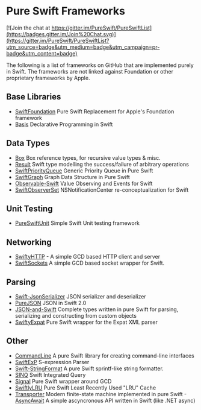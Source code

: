 # Pure Swift Frameworks

[![Join the chat at https://gitter.im/PureSwift/PureSwiftList](https://badges.gitter.im/Join%20Chat.svg)](https://gitter.im/PureSwift/PureSwiftList?utm_source=badge&utm_medium=badge&utm_campaign=pr-badge&utm_content=badge)

The following is a list of frameworks on GitHub that are implemented purely in Swift. The frameworks are not linked against Foundation or other proprietary frameworks by Apple.

## Base Libraries
- [SwiftFoundation](https://github.com/PureSwift/SwiftFoundation) Pure Swift Replacement for Apple's Foundation framework
- [Basis](https://github.com/typelift/Basis) Declarative Programming in Swift

## Data Types
- [Box](https://github.com/robrix/Box) Box reference types, for recursive value types & misc.
- [Result](https://github.com/antitypical/Result) Swift type modelling the success/failure of arbitrary operations
- [SwiftPriorityQueue](https://github.com/davecom/SwiftPriorityQueue) Generic Priority Queue in Pure Swift
- [SwiftGraph](https://github.com/davecom/SwiftGraph) Graph Data Structure in Pure Swift
- [Observable-Swift](https://github.com/slazyk/Observable-Swift) Value Observing and Events for Swift
- [SwiftObserverSet](https://github.com/mikeash/SwiftObserverSet) NSNotificationCenter re-conceptualization for Swift

## Unit Testing
- [PureSwiftUnit](https://github.com/demmys/PureSwiftUnit) Simple Swift Unit testing framework

## Networking
- [SwiftyHTTP](https://github.com/AlwaysRightInstitute/SwiftyHTTP) - A simple GCD based HTTP client and server
- [SwiftSockets](https://github.com/AlwaysRightInstitute/SwiftSockets) A simple GCD based socket wrapper for Swift.

## Parsing
- [Swift-JsonSerializer](https://github.com/gfx/Swift-JsonSerializer) JSON serializer and deserializer
- [PureJSON](https://github.com/awesome404/PureJSON) JSON in Swift 2.0
- [JSON-and-Swift](https://github.com/einfachmensch/JSON-and-Swift) Complete types written in pure Swift for parsing, serializing and constructing from custom objects
- [SwiftyExpat](https://github.com/AlwaysRightInstitute/SwiftyExpat) Pure Swift wrapper for the Expat XML parser

## Other
- [CommandLine](https://github.com/jatoben/CommandLine) A pure Swift library for creating command-line interfaces
- [SwiftExP](https://github.com/mrackwitz/SwiftExP) S-expression Parser
- [Swift-StringFormat](https://github.com/gfx/Swift-StringFormat) A pure Swift sprintf-like string formatter.
- [SINQ](https://github.com/slazyk/SINQ) Swift Integrated Query
- [Signal](https://github.com/blinker13/Signal) Pure Swift wrapper around GCD
- [SwiftlyLRU](https://github.com/justinmfischer/SwiftlyLRU) Pure Swift Least Recently Used "LRU" Cache
- [Transporter](https://github.com/DenHeadless/Transporter) Modern finite-state machine implemented in pure Swift
-[AsyncAwait](https://github.com/awesome404/AsyncAwait) A simple ascyncronous API written in Swift (like .NET async)